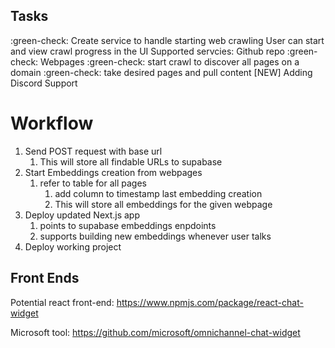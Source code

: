 ## Tasks

:green-check: Create service to handle starting web crawling
User can start and view crawl progress in the UI
Supported servcies:
  Github repo
  :green-check: Webpages
    :green-check: start crawl to discover all pages on a domain
    :green-check: take desired pages and pull content
[NEW] Adding Discord Support

# Workflow
1. Send POST request with base url
   1. This will store all findable URLs to supabase
2. Start Embeddings creation from webpages
   1. refer to table for all pages
      1. add column to timestamp last embedding creation
      2. This will store all embeddings for the given webpage
3. Deploy updated Next.js app
   1. points to supabase embeddings enpdoints
   2. supports building new embeddings whenever user talks
4. Deploy working project



## Front Ends
Potential react front-end: https://www.npmjs.com/package/react-chat-widget

Microsoft tool: https://github.com/microsoft/omnichannel-chat-widget


